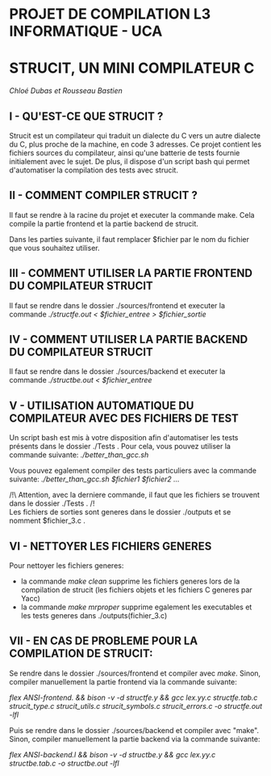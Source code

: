 # PROJET DE COMPILATION L3 INFORMATIQUE - UCA
# STRUCIT, UN MINI COMPILATEUR C
*Chloé Dubas et Rousseau Bastien*


## I - QU'EST-CE QUE STRUCIT ?
Strucit est un compilateur qui traduit un dialecte du C vers un autre dialecte du C, plus proche de la machine, en code 3 adresses.
Ce projet contient les fichiers sources du compilateur, ainsi qu'une batterie de tests fournie initialement avec le sujet.
De plus, il dispose d'un script bash qui permet d'automatiser la compilation des tests avec strucit.


## II - COMMENT COMPILER STRUCIT ?
Il faut se rendre à la racine du projet et executer la commande make. Cela compile la partie frontend et la partie backend de strucit.


Dans les parties suivante, il faut remplacer $fichier par le nom du fichier que vous souhaitez utiliser.

## III - COMMENT UTILISER LA PARTIE FRONTEND DU COMPILATEUR STRUCIT
Il faut se rendre dans le dossier ./sources/frontend et executer la commande
*./structfe.out < $fichier_entree > $fichier_sortie*


## IV - COMMENT UTILISER LA PARTIE BACKEND DU COMPILATEUR STRUCIT
Il faut se rendre dans le dossier ./sources/backend et executer la commande
*./structbe.out < $fichier_entree*


## V - UTILISATION AUTOMATIQUE DU COMPILATEUR AVEC DES FICHIERS DE TEST
Un script bash est mis à votre disposition afin d'automatiser les tests présents dans le dossier ./Tests . Pour cela, vous pouvez utiliser la commande suivante:
*./better_than_gcc.sh*

Vous pouvez egalement compiler des tests particuliers avec la commande suivante:
*./better_than_gcc.sh $fichier1 $fichier2 ...*

/!\ Attention, avec la derniere commande, il faut que les fichiers se trouvent dans le dossier ./Tests . /!\
Les fichiers de sorties sont generes dans le dossier ./outputs et se nomment $fichier_3.c .


## VI - NETTOYER LES FICHIERS GENERES
Pour nettoyer les fichiers generes:
- la commande *make clean* supprime les fichiers generes lors de la compilation de strucit (les fichiers objets et les fichiers C generes par Yacc)
- la commande *make mrproper* supprime egalement les executables et les tests generes dans ./outputs(fichier_3.c)


## VII - EN CAS DE PROBLEME POUR LA COMPILATION DE STRUCIT:
Se rendre dans le dossier ./sources/frontend et compiler avec *make*. Sinon, compiler manuellement la partie frontend via la commande suivante:

*flex ANSI-frontend. && bison -v -d structfe.y && gcc lex.yy.c structfe.tab.c strucit_type.c strucit_utils.c strucit_symbols.c strucit_errors.c -o structfe.out -lfl*

Puis se rendre dans le dossier ./sources/backend et compiler avec "make". Sinon, compiler manuellement la partie backend via la commande suivante:

*flex ANSI-backend.l && bison -v -d structbe.y && gcc lex.yy.c structbe.tab.c -o structbe.out -lfl*
